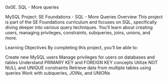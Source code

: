 0x0E. SQL - More queries

MySQL Project: SE Foundations - SQL - More Queries
Overview
This project is part of the SE Foundations curriculum and focuses on SQL, specifically diving deeper into various query techniques. You’ll learn about creating users, managing privileges, constraints, subqueries, joins, unions, and more.

Learning Objectives
By completing this project, you’ll be able to:

Create new MySQL users
Manage privileges for users on databases and tables
Understand PRIMARY KEY and FOREIGN KEY concepts
Utilize NOT NULL and UNIQUE constraints
Retrieve data from multiple tables using queries
Work with subqueries, JOINs, and UNIONs
